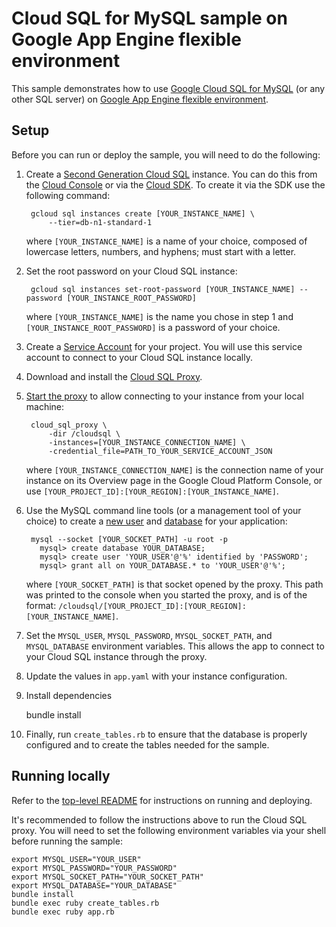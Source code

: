 # Cloud SQL for MySQL sample on Google App Engine flexible environment

This sample demonstrates how to use [Google Cloud SQL for MySQL][mysql]
(or any other SQL server) on [Google App Engine flexible environment][flexible].

## Setup

Before you can run or deploy the sample, you will need to do the following:

1. Create a [Second Generation Cloud SQL][gen] instance. You can do this from
the [Cloud Console][console] or via the [Cloud SDK][sdk]. To create it via the
SDK use the following command:

        gcloud sql instances create [YOUR_INSTANCE_NAME] \
            --tier=db-n1-standard-1

    where `[YOUR_INSTANCE_NAME]` is a name of your choice, composed of lowercase letters, numbers, and hyphens; must start with a letter.

1. Set the root password on your Cloud SQL instance:

        gcloud sql instances set-root-password [YOUR_INSTANCE_NAME] --password [YOUR_INSTANCE_ROOT_PASSWORD]

    where `[YOUR_INSTANCE_NAME]` is the name you chose in step 1 and
    `[YOUR_INSTANCE_ROOT_PASSWORD]` is a password of your choice.

1. Create a [Service Account][service] for your project. You will use this
service account to connect to your Cloud SQL instance locally.

1. Download and install the [Cloud SQL Proxy][proxy].

1. [Start the proxy][start] to allow connecting to your instance from your local
machine:

        cloud_sql_proxy \
            -dir /cloudsql \
            -instances=[YOUR_INSTANCE_CONNECTION_NAME] \
            -credential_file=PATH_TO_YOUR_SERVICE_ACCOUNT_JSON

    where `[YOUR_INSTANCE_CONNECTION_NAME]` is the connection name of your
    instance on its Overview page in the Google Cloud Platform Console, or use
    `[YOUR_PROJECT_ID]:[YOUR_REGION]:[YOUR_INSTANCE_NAME]`.

1. Use the MySQL command line tools (or a management tool of your choice) to
create a [new user][user] and [database][database] for your application:

        mysql --socket [YOUR_SOCKET_PATH] -u root -p
          mysql> create database YOUR_DATABASE;
          mysql> create user 'YOUR_USER'@'%' identified by 'PASSWORD';
          mysql> grant all on YOUR_DATABASE.* to 'YOUR_USER'@'%';

    where `[YOUR_SOCKET_PATH]` is that socket opened by the proxy. This path was
    printed to the console when you started the proxy, and is of the format:
    `/cloudsql/[YOUR_PROJECT_ID]:[YOUR_REGION]:[YOUR_INSTANCE_NAME]`.

1. Set the `MYSQL_USER`, `MYSQL_PASSWORD`, `MYSQL_SOCKET_PATH`, and
`MYSQL_DATABASE` environment variables. This allows the app to connect to your
Cloud SQL instance through the proxy.

1. Update the values in `app.yaml` with your instance configuration.

1. Install dependencies

    bundle install

1. Finally, run `create_tables.rb` to ensure that the database is properly
configured and to create the tables needed for the sample.

## Running locally

Refer to the [top-level README](../README.md) for instructions on running and deploying.

It's recommended to follow the instructions above to run the Cloud SQL proxy.
You will need to set the following environment variables via your shell before
running the sample:

    export MYSQL_USER="YOUR_USER"
    export MYSQL_PASSWORD="YOUR_PASSWORD"
    export MYSQL_SOCKET_PATH="YOUR_SOCKET_PATH"
    export MYSQL_DATABASE="YOUR_DATABASE"
    bundle install
    bundle exec ruby create_tables.rb
    bundle exec ruby app.rb

[mysql]: https://cloud.google.com/sql/
[flexible]: https://cloud.google.com/appengine
[gen]: https://cloud.google.com/sql/docs/create-instance
[console]: https://console.developers.google.com
[sdk]: https://cloud.google.com/sdk
[service]: https://cloud.google.com/sql/docs/external#createServiceAccount
[proxy]: https://cloud.google.com/sql/docs/external#install
[start]: https://cloud.google.com/sql/docs/external#6_start_the_proxy
[user]: https://cloud.google.com/sql/docs/create-user
[database]: https://cloud.google.com/sql/docs/create-database
